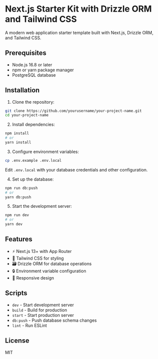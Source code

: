 # Next.js Starter Kit with Drizzle ORM and Tailwind CSS

A modern web application starter template built with Next.js, Drizzle ORM, and Tailwind CSS.

## Prerequisites

- Node.js 16.8 or later
- npm or yarn package manager
- PostgreSQL database

## Installation

1. Clone the repository:

```bash
git clone https://github.com/yourusername/your-project-name.git
cd your-project-name
```

2. Install dependencies:

```bash
npm install
# or
yarn install
```

3. Configure environment variables:

```bash
cp .env.example .env.local
```

Edit `.env.local` with your database credentials and other configuration.

4. Set up the database:

```bash
npm run db:push
# or
yarn db:push
```

5. Start the development server:

```bash
npm run dev
# or
yarn dev
```

## Features

- ⚡ Next.js 13+ with App Router
- 🎨 Tailwind CSS for styling
- 🗃️ Drizzle ORM for database operations
- 🔒 Environment variable configuration
- 📱 Responsive design

## Scripts

- `dev` - Start development server
- `build` - Build for production
- `start` - Start production server
- `db:push` - Push database schema changes
- `lint` - Run ESLint

## License

MIT
